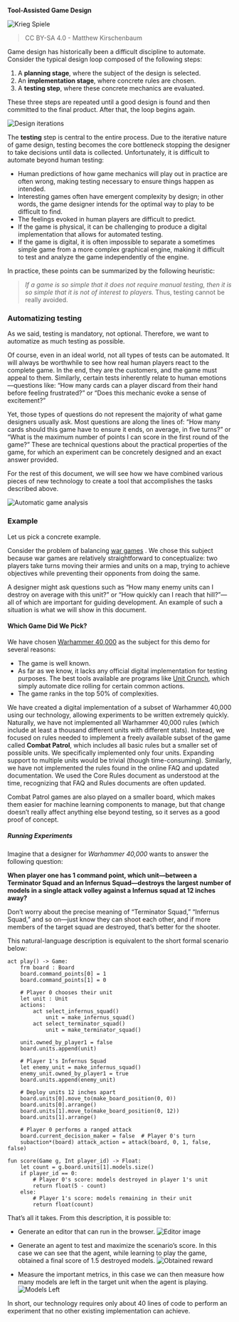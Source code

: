 **Tool-Assisted Game Design**

![Krieg Spiele](imgs/Kriegsspiel_1824.jpg)
> CC BY-SA 4.0 - Matthew Kirschenbaum


Game design has historically been a difficult discipline to automate. Consider the typical design loop composed of the following steps:
1. A **planning stage**, where the subject of the design is selected.
2. An **implementation stage**, where concrete rules are chosen.
3. A **testing step**, where these concrete mechanics are evaluated.

These three steps are repeated until a good design is found and then committed to the final product. After that, the loop begins again.

![Design iterations](graphs/game_design_iterations.png)

The **testing** step is central to the entire process. Due to the iterative nature of game design, testing becomes the core bottleneck stopping the designer to take decisions until data is collected.
Unfortunately, it is difficult to automate beyond human testing:

* Human predictions of how game mechanics will play out in practice are often wrong, making testing necessary to ensure things happen as intended.
* Interesting games often have emergent complexity by design; in other words, the game designer intends for the optimal way to play to be difficult to find.
* The feelings evoked in human players are difficult to predict.
* If the game is physical, it can be challenging to produce a digital implementation that allows for automated testing.
* If the game is digital, it is often impossible to separate a sometimes simple game from a more complex graphical engine, making it difficult to test and analyze the game independently of the engine.

In practice, these points can be summarized by the following heuristic:
> *If a game is so simple that it does not require manual testing, then it is so simple that it is not of interest to players.*
Thus, testing cannot be really avoided.

### Automatizing testing
As we said, testing is mandatory, not optional. Therefore, we want to automatize as much testing as possible.

Of course, even in an ideal world, not all types of tests can be automated. It will always be worthwhile to see how real human players react to the complete game. In the end, they are the customers, and the game must appeal to them. Similarly, certain tests inherently relate to human emotions—questions like: “How many cards can a player discard from their hand before feeling frustrated?” or “Does this mechanic evoke a sense of excitement?”

Yet, those types of questions do not represent the majority of what game designers usually ask. Most questions are along the lines of: “How many cards should this game have to ensure it ends, on average, in five turns?” or “What is the maximum number of points I can score in the first round of the game?” These are technical questions about the practical properties of the game, for which an experiment can be concretely designed and an exact answer provided.

For the rest of this document, we will see how we have combined various pieces of new technology to create a tool that accomplishes the tasks described above.


![Automatic game analysis](graphs/automatic_analysis.png)



### Example

Let us pick a concrete example.

Consider the problem of balancing [war games](https://en.wikipedia.org/wiki/Wargame) . We chose this subject because war games are relatively straightforward to conceptualize: two players take turns moving their armies and units on a map, trying to achieve objectives while preventing their opponents from doing the same.

A designer might ask questions such as “How many enemy units can I destroy on average with this unit?” or “How quickly can I reach that hill?”—all of which are important for guiding development. An example of such a situation is what we will show in this document.

#### Which Game Did We Pick?

We have chosen [Warhammer 40,000](https://www.warhammer-community.com/en-gb/downloads/warhammer-40000/) as the subject for this demo for several reasons:

* The game is well known.
* As far as we know, it lacks any official digital implementation for testing purposes. The best tools available are programs like [Unit Crunch](https://www.unitcrunch.com), which simply automate dice rolling for certain common actions.
* The game ranks in the top 50% of complexities.

We have created a digital implementation of a subset of Warhammer 40,000 using our technology, allowing experiments to be written extremely quickly. Naturally, we have not implemented all Warhammer 40,000 rules (which include at least a thousand different units with different stats). Instead, we focused on rules needed to implement a freely available subset of the game called **Combat Patrol**, which includes all basic rules but a smaller set of possible units. We specifically implemented only four units. Expanding support to multiple units would be trivial (though time-consuming). Similarly, we have not implemented the rules found in the online FAQ and updated documentation. We used the Core Rules document as understood at the time, recognizing that FAQ and Rules documents are often updated.

Combat Patrol games are also played on a smaller board, which makes them easier for machine learning components to manage, but that change doesn’t really affect anything else beyond testing, so it serves as a good proof of concept.

##### Running Experiments

Imagine that a designer for *Warhammer 40,000* wants to answer the following question:

**When player one has 1 command point, which unit—between a Terminator Squad and an Infernus Squad—destroys the largest number of models in a single attack volley against a Infernus squad at 12 inches away?**

Don’t worry about the precise meaning of “Terminator Squad,” “Infernus Squad,” and so on—just know they can shoot each other, and if more members of the target squad are destroyed, that’s better for the shooter.

This natural-language description is equivalent to the short formal scenario below:

```
act play() -> Game:
    frm board : Board
    board.command_points[0] = 1
    board.command_points[1] = 0

    # Player 0 chooses their unit
    let unit : Unit
    actions:
        act select_infernus_squad()
            unit = make_infernus_squad()
        act select_terminator_squad()
            unit = make_terminator_squad()

    unit.owned_by_player1 = false
    board.units.append(unit)

    # Player 1's Infernus Squad
    let enemy_unit = make_infernus_squad()
    enemy_unit.owned_by_player1 = true
    board.units.append(enemy_unit)

    # Deploy units 12 inches apart
    board.units[0].move_to(make_board_position(0, 0))
    board.units[0].arrange()
    board.units[1].move_to(make_board_position(0, 12))
    board.units[1].arrange()

    # Player 0 performs a ranged attack
    board.current_decision_maker = false  # Player 0's turn
    subaction*(board) attack_action = attack(board, 0, 1, false, false)

fun score(Game g, Int player_id) -> Float:
    let count = g.board.units[1].models.size()
    if player_id == 0:
        # Player 0's score: models destroyed in player 1's unit
        return float(5 - count)
    else:
        # Player 1's score: models remaining in their unit
        return float(count)
```

That’s all it takes. From this description, it is possible to:

* Generate an editor that can run in the browser.
![Editor image](imgs/editor.png)

* Generate an agent to test and maximize the scenario’s score. In this case we can see that the agent, while learning to play the game, obtained a final score of 1.5 destroyed models.
![Obtained reward](imgs/Reward.png)

* Measure the important metrics, in this case we can then measure how many models are left in the target unit when the agent is playing.
![Models Left](imgs/ModelsLeft.png)

In short, our technology requires only about 40 lines of code to perform an experiment that no other existing implementation can achieve.
